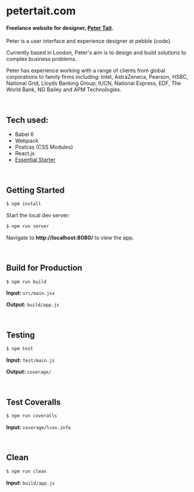 # petertait.com
#### Freelance website for designer, [Peter Tait](petertait.com).

Peter is a user interface and experience designer at pebble {code}.

Currently based in London, Peter's aim is to design and build solutions to complex business problems.

Peter has experience working with a range of clients from global corporations to family firms including: Intel, AstraZeneca, Pearson, HSBC, National Grid, Lloyds Banking Group, IUCN, National Express, EDF, The World Bank, NG Bailey and APM Technologies.

<br>


## Tech used:

- Babel 6
- Webpack
- Postcss (CSS Modules)
- React.js
- [Essential Starter](https://github.com/pheuter/essential-react#getting-started)

<br>

## Getting Started

```sh
$ npm install
```

Start the local dev server:

```sh
$ npm run server
```

Navigate to **http://localhost:8080/** to view the app.

<br>

## Build for Production

```sh
$ npm run build
```

**Input:** `src/main.jsx`

**Output:** `build/app.js`

<br>

## Testing

```sh
$ npm test
```

**Input:** `test/main.js`

**Output:** `coverage/`

<br>

## Test Coveralls

```sh
$ npm run coveralls
```

**Input:** `coverage/lcov.info`

<br>

## Clean

```sh
$ npm run clean
```

**Input:** `build/app.js`
